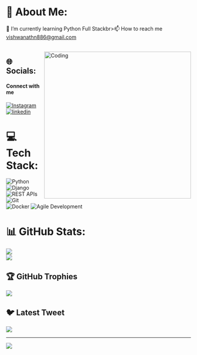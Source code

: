 
# 💫 About Me:
🌱 I’m currently learning Python Full Stackbr>📫 How to reach me vishwanathn886@gmail.com<br><br>


<img align="right" alt="Coding" width="400" src="https://cdn.dribbble.com/users/1162077/screenshots/3848914/programmer.gif"> 



 ## 🌐 Socials:
#### Connect with me
[![Instagram](https://img.shields.io/badge/instagram-red?style=for-the-badge&logo=instagram&logoColor=white)](https:/instagram.com/sanket_arali)
[![linkedin](https://img.shields.io/badge/linkedin-0A66C2?style=for-the-badge&logo=linkedin&logoColor=white)](https://www.linkedin.com/in/vishwanatha6)


# 💻 Tech Stack:
![Python](https://img.shields.io/badge/python-3776AB?style=for-the-badge&logo=python&logoColor=ffdd54) 
![Django](https://img.shields.io/badge/django-092E20?style=for-the-badge&logo=django&logoColor=ffdd54) 
![REST APIs](https://img.shields.io/badge/REST%20APIs-FF6C37?style=for-the-badge&logo=postman&logoColor=ffdd54)
![Git](https://img.shields.io/badge/git-F05032?style=for-the-badge&logo=git&logoColor=ffdd54) 
![Docker](https://img.shields.io/badge/Docker-2496ED?style=for-the-badge&logo=docker&logoColor=ffdd54) 
![Agile Development](https://img.shields.io/badge/Agile%20Development-2496ED?style=for-the-badge&logo=agile&logoColor=ffdd54)














# 📊 GitHub Stats:
![](https://github-readme-stats.vercel.app/api?username=sanketarali&theme=dark&hide_border=false&include_all_commits=false&count_private=false)<br/>
![](https://github-readme-streak-stats.herokuapp.com/?user=sanketarali&theme=dark&hide_border=false)<br/>




   


## 🏆 GitHub Trophies
![](https://github-profile-trophy.vercel.app/?username=sanketarali&theme=radical&no-frame=false&no-bg=true&margin-w=4)

## 🐦 Latest Tweet
[![](https://gtce.itsvg.in/api?username=SanketArali)](https://github.com/VishwaGauravIn/github-twitter-card-embed)

---
[![](https://visitcount.itsvg.in/api?id=sanketarali&icon=0&color=0)](https://visitcount.itsvg.in)

<!-- Proudly created with GPRM ( https://gprm.itsvg.in ) -->
